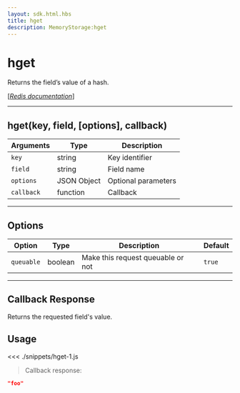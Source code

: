 ```yaml
---
layout: sdk.html.hbs
title: hget
description: MemoryStorage:hget
---
```


# hget

Returns the field’s value of a hash.

[[_Redis documentation_]](https://redis.io/commands/hget)

---

## hget(key, field, [options], callback)

| Arguments  | Type        | Description         |
| ---------- | ----------- | ------------------- |
| `key`      | string      | Key identifier      |
| `field`    | string      | Field name          |
| `options`  | JSON Object | Optional parameters |
| `callback` | function    | Callback            |

---

## Options

| Option     | Type    | Description                       | Default |
| ---------- | ------- | --------------------------------- | ------- |
| `queuable` | boolean | Make this request queuable or not | `true`  |

---

## Callback Response

Returns the requested field's value.

## Usage

<<< ./snippets/hget-1.js

> Callback response:

```json
"foo"
```
